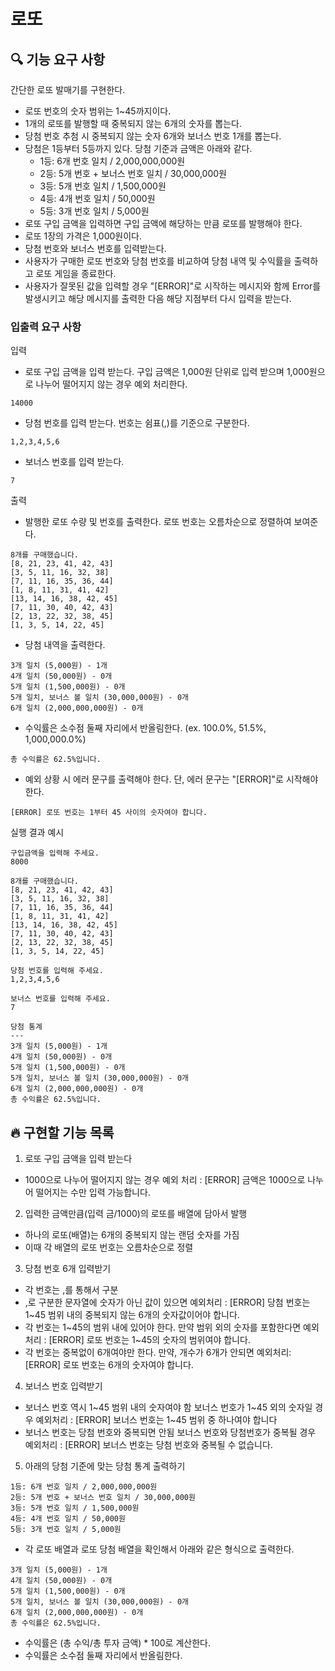# 로또

## 🔍 기능 요구 사항

간단한 로또 발매기를 구현한다.

- 로또 번호의 숫자 범위는 1~45까지이다.
- 1개의 로또를 발행할 때 중복되지 않는 6개의 숫자를 뽑는다.
- 당첨 번호 추첨 시 중복되지 않는 숫자 6개와 보너스 번호 1개를 뽑는다.
- 당첨은 1등부터 5등까지 있다. 당첨 기준과 금액은 아래와 같다.
  - 1등: 6개 번호 일치 / 2,000,000,000원
  - 2등: 5개 번호 + 보너스 번호 일치 / 30,000,000원
  - 3등: 5개 번호 일치 / 1,500,000원
  - 4등: 4개 번호 일치 / 50,000원
  - 5등: 3개 번호 일치 / 5,000원
- 로또 구입 금액을 입력하면 구입 금액에 해당하는 만큼 로또를 발행해야 한다.
- 로또 1장의 가격은 1,000원이다.
- 당첨 번호와 보너스 번호를 입력받는다.
- 사용자가 구매한 로또 번호와 당첨 번호를 비교하여 당첨 내역 및 수익률을 출력하고 로또 게임을 종료한다.
- 사용자가 잘못된 값을 입력할 경우 "[ERROR]"로 시작하는 메시지와 함께 Error를 발생시키고 해당 메시지를 출력한 다음 해당 지점부터 다시 입력을 받는다.

### 입출력 요구 사항

입력

- 로또 구입 금액을 입력 받는다. 구입 금액은 1,000원 단위로 입력 받으며 1,000원으로 나누어 떨어지지 않는 경우 예외 처리한다.

```
14000
```

- 당첨 번호를 입력 받는다. 번호는 쉼표(,)를 기준으로 구분한다.

```
1,2,3,4,5,6
```

- 보너스 번호를 입력 받는다.

```
7
```


출력

- 발행한 로또 수량 및 번호를 출력한다. 로또 번호는 오름차순으로 정렬하여 보여준다.

```
8개를 구매했습니다.
[8, 21, 23, 41, 42, 43] 
[3, 5, 11, 16, 32, 38] 
[7, 11, 16, 35, 36, 44] 
[1, 8, 11, 31, 41, 42] 
[13, 14, 16, 38, 42, 45] 
[7, 11, 30, 40, 42, 43] 
[2, 13, 22, 32, 38, 45] 
[1, 3, 5, 14, 22, 45]
```

- 당첨 내역을 출력한다.

```
3개 일치 (5,000원) - 1개
4개 일치 (50,000원) - 0개
5개 일치 (1,500,000원) - 0개
5개 일치, 보너스 볼 일치 (30,000,000원) - 0개
6개 일치 (2,000,000,000원) - 0개
```

- 수익률은 소수점 둘째 자리에서 반올림한다. (ex. 100.0%, 51.5%, 1,000,000.0%)

```
총 수익률은 62.5%입니다.
```

- 예외 상황 시 에러 문구를 출력해야 한다. 단, 에러 문구는 "[ERROR]"로 시작해야 한다.

```
[ERROR] 로또 번호는 1부터 45 사이의 숫자여야 합니다.
```

실행 결과 예시
```
구입금액을 입력해 주세요.
8000

8개를 구매했습니다.
[8, 21, 23, 41, 42, 43] 
[3, 5, 11, 16, 32, 38] 
[7, 11, 16, 35, 36, 44] 
[1, 8, 11, 31, 41, 42] 
[13, 14, 16, 38, 42, 45] 
[7, 11, 30, 40, 42, 43] 
[2, 13, 22, 32, 38, 45] 
[1, 3, 5, 14, 22, 45]

당첨 번호를 입력해 주세요.
1,2,3,4,5,6

보너스 번호를 입력해 주세요.
7

당첨 통계
---
3개 일치 (5,000원) - 1개
4개 일치 (50,000원) - 0개
5개 일치 (1,500,000원) - 0개
5개 일치, 보너스 볼 일치 (30,000,000원) - 0개
6개 일치 (2,000,000,000원) - 0개
총 수익률은 62.5%입니다.
```

## 🔥 구현할 기능 목록

1. 로또 구입 금액을 입력 받는다
- 1000으로 나누어 떨어지지 않는 경우 예외 처리 : [ERROR] 금액은 1000으로 나누어 떨어지는 수만 입력 가능합니다.

2. 입력한 금액만큼(입력 금/1000)의 로또를 배열에 담아서 발행
- 하나의 로또(배열)는 6개의 중복되지 않는 랜덤 숫자를 가짐
- 이때 각 배열의 로또 번호는 오름차순으로 정렬

3. 당첨 번호 6개 입력받기
- 각 번호는 ,를 통해서 구분
- ,로 구분한 문자열에 숫자가 아닌 값이 있으면 예외처리 : 
[ERROR] 당첨 번호는 1~45 범위 내의 중복되지 않는 6개의 숫자값이어야 합니다.
- 각 번호는 1~45의 범위 내에 있어야 한다.
 만약 범위 외의 숫자를 포함한다면 예외 처리 : [ERROR] 로또 번호는 1~45의 숫자의 범위여야 합니다.
- 각 번호는 중복없이 6개여야만 한다.
 만약, 개수가 6개가 안되면 예외처리: [ERROR] 로또 번호는 6개의 숫자여야 합니다.

4. 보너스 번호 입력받기
- 보너스 번호 역시 1~45 범위 내의 숫자여야 함
  보너스 번호가 1~45 외의 숫자일 경우 예외처리 : [ERROR] 보너스 번호는 1~45 범위 중 하나여야 합니다
- 보너스 번호는 당첨 번호와 중복되면 안됨
 보너스 번호와 당첨번호가 중복될 경우 예외처리 : [ERROR] 보너스 번호는 당첨 번호와 중복될 수 없습니다.

5. 아래의 당첨 기준에 맞는 당첨 통계 출력하기
```
1등: 6개 번호 일치 / 2,000,000,000원
2등: 5개 번호 + 보너스 번호 일치 / 30,000,000원
3등: 5개 번호 일치 / 1,500,000원
4등: 4개 번호 일치 / 50,000원
5등: 3개 번호 일치 / 5,000원
```

- 각 로또 배열과 로또 당첨 배열을 확인해서 아래와 같은 형식으로 출력한다.
```
3개 일치 (5,000원) - 1개
4개 일치 (50,000원) - 0개
5개 일치 (1,500,000원) - 0개
5개 일치, 보너스 볼 일치 (30,000,000원) - 0개
6개 일치 (2,000,000,000원) - 0개
총 수익률은 62.5%입니다.
```

- 수익률은 (총 수익/총 투자 금액) * 100로 계산한다.
- 수익률은 소수점 둘째 자리에서 반올림한다.
